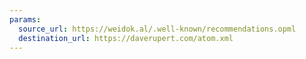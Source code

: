 ```yaml
---
params:
  source_url: https://weidok.al/.well-known/recommendations.opml
  destination_url: https://daverupert.com/atom.xml
---
```

